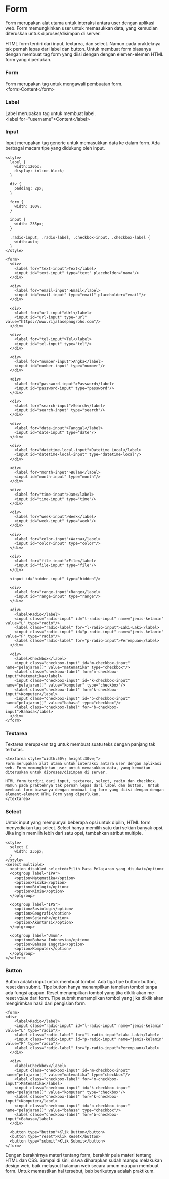 # Form

Form merupakan alat utama untuk interaksi antara user dengan aplikasi web. Form memungkinkan user untuk memasukkan data, yang kemudian diteruskan untuk diproses/disimpan di server.

HTML form terdiri dari input, textarea, dan select. Namun pada prakteknya tak pernah lepas dari label dan button.  Untuk membuat form biasanya dengan membuat tag form yang diisi dengan dengan elemen-elemen HTML form yang diperlukan.

### Form 

Form merupakan tag untuk mengawali pembuatan form.   
&lt;form&gt;Content&lt;/form&gt;

### Label 

Label merupakan tag untuk membuat label.   
&lt;label for="username"&gt;Content&lt;/label&gt;

### Input

Input merupakan tag generic untuk memasukkan data ke dalam form. Ada berbagai macam tipe yang didukung oleh input. 

```markup
<style>
  label {
    width:120px;
    display: inline-block;
  }

  div {
    padding: 2px;
  }

  form {
    width: 100%;
  }

  input {
    width: 235px;
  }

  .radio-input, .radio-label, .checkbox-input, .checkbox-label {
    width:auto;
  }
</style>

<form>
  <div>
    <label for="text-input">Text</label>
    <input id="text-input" type="text" placeholder="nama"/>
  </div>

  <div>
    <label for="email-input">Email</label>
    <input id="email-input" type="email" placeholder="email"/>
  </div>

  <div>
    <label for="url-input">Url</label>
    <input id="url-input" type="url" value="https://www.rijalasepnugroho.com"/>
  </div>

  <div>
    <label for="tel-input">Tel</label>
    <input id="tel-input" type="tel"/>
  </div>

  <div>
    <label for="number-input">Angka</label>
    <input id="number-input" type="number"/>
  </div>

  <div>
    <label for="password-input">Password</label>
    <input id="password-input" type="password"/>
  </div>

  <div>
    <label for="search-input">Search</label>
    <input id="search-input" type="search"/>
  </div>

  <div>
    <label for="date-input">Tanggal</label>
    <input id="date-input" type="date"/>
  </div>

  <div>
    <label for="datetime-local-input">Datetime Local</label>
    <input id="datetime-local-input" type="datetime-local"/>
  </div>

  <div>
    <label for="month-input">Bulan</label>
    <input id="month-input" type="month"/>
  </div>

  <div>
    <label for="time-input">Jam</label>
    <input id="time-input" type="time"/>
  </div>

  <div>
    <label for="week-input">Week</label>
    <input id="week-input" type="week"/>
  </div>

  <div>
    <label for="color-input">Warna</label>
    <input id="color-input" type="color"/>
  </div>

  <div>
    <label for="file-input">File</label>
    <input id="file-input" type="file"/>
  </div>

  <input id="hidden-input" type="hidden"/>

  <div>
    <label for="range-input">Range</label>
    <input id="range-input" type="range"/>
  </div>

  <div>
    <label>Radio</label>
    <input class="radio-input" id="l-radio-input" name="jenis-kelamin" value="L" type="radio"/>
    <label class="radio-label" for="l-radio-input">Laki-Laki</label>
    <input class="radio-input" id="p-radio-input" name="jenis-kelamin" value="P" type="radio"/>
    <label class="radio-label" for="p-radio-input">Perempuan</label>  
  </div>

  <div>
    <label>Checkbox</label>
    <input class="checkbox-input" id="m-checkbox-input" name="pelajaran[]" value="matematika" type="checkbox"/>
    <label class="checkbox-label" for="m-checkbox-input">Matematika</label>
    <input class="checkbox-input" id="k-checkbox-input" name="pelajaran[]" value="komputer" type="checkbox"/>
    <label class="checkbox-label" for="k-checkbox-input">Komputer</label>
    <input class="checkbox-input" id="b-checkbox-input" name="pelajaran[]" value="bahasa" type="checkbox"/>
    <label class="checkbox-label" for="b-checkbox-input">Bahasa</label> 
  </div>
</form>
```

### Textarea

Textarea  merupakan tag untuk membuat suatu teks dengan panjang tak terbatas. 

```markup
<textarea style="width:50%; height:30vw;">
Form merupakan alat utama untuk interaksi antara user dengan aplikasi web. Form memungkinkan user untuk memasukkan data, yang kemudian diteruskan untuk diproses/disimpan di server.
  
HTML form terdiri dari input, textarea, select, radio dan checkbox. Namun pada prakteknya tak pernah lepas dari label dan button.  Untuk membuat form biasanya dengan membuat tag form yang diisi dengan dengan element-element HTML Form yang diperlukan.
</textarea>
```

### Select

Untuk input yang mempunyai beberapa opsi untuk dipilih, HTML form menyediakan tag select. Select hanya memilih satu dari sekian banyak opsi. Jika ingin memilih lebih dari satu opsi, tambahkan atribut multiple. 

```markup
<style>
  select {
    width: 235px;
  }
</style>
<select multiple>
  <option disabled selected>Pilih Mata Pelajaran yang disukai</option>
  <optgroup label="IPA">
    <option>Matematika</option>
    <option>Fisika</option>
    <option>Biologi</option>
    <option>Kimia</option>
  </optgroup>

  <optgroup label="IPS">
    <option>Sosiologi</option>
    <option>Geografi</option>
    <option>Sejarah</option>
    <option>Akuntansi</option>
  </optgroup>

  <optgroup label="Umum">
    <option>Bahasa Indonesia</option>
    <option>Bahasa Inggris</option>
    <option>Komputer</option>
  </optgroup>
</select>
```

### Button

Button adalah input untuk membuat tombol. Ada tiga tipe button: button, reset dan submit. Tipe button hanya menampilkan tampilan tombol tanpa ada fungsi apapun. Reset menampilkan tombol yang jika diklik akan me-reset _value_ dari form. Tipe submit menampilkan tombol yang jika diklik akan mengirimkan hasil dari pengisian form.

```markup
<form>
<div>
    <label>Radio</label>
    <input class="radio-input" id="l-radio-input" name="jenis-kelamin" value="L" type="radio"/>
    <label class="radio-label" for="l-radio-input">Laki-Laki</label>
    <input class="radio-input" id="p-radio-input" name="jenis-kelamin" value="P" type="radio"/>
    <label class="radio-label" for="p-radio-input">Perempuan</label>  
  </div>

  <div>
    <label>Checkbox</label>
    <input class="checkbox-input" id="m-checkbox-input" name="pelajaran[]" value="matematika" type="checkbox"/>
    <label class="checkbox-label" for="m-checkbox-input">Matematika</label>
    <input class="checkbox-input" id="k-checkbox-input" name="pelajaran[]" value="komputer" type="checkbox"/>
    <label class="checkbox-label" for="k-checkbox-input">Komputer</label>
    <input class="checkbox-input" id="b-checkbox-input" name="pelajaran[]" value="bahasa" type="checkbox"/>
    <label class="checkbox-label" for="b-checkbox-input">Bahasa</label> 
  </div>

  <button type="button">Klik Button</button>
  <button type="reset">Klik Reset</button>
  <button type="submit">Klik Submit</button>
</form>
```

Dengan berakhirnya materi tentang form, berakhir pula materi tentang HTML dan CSS. Sampai di sini, siswa diharapkan sudah mampu melakukan design web, baik melayout halaman web secara umum maupun membuat form.  Untuk memastikan hal tersebut, bab berikutnya adalah praktikum.

